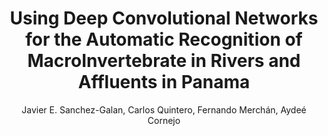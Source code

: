 ---
paperId: 24
author: Javier E. Sanchez-Galan, Carlos Quintero, Fernando Merchán, Aydeé Cornejo
publicationauthor: Sanchez-Galan, J. E. et al.
title: Using Deep Convolutional Networks for the Automatic Recognition of MacroInvertebrate in Rivers and Affluents in Panama
pitch: https://youtu.be/JzJxnoS2_Vc?list=PLldrX-tcWesPs3UXagQ38Dx7POaxGvcNV&t=8407
pdf: Oral_Javier_Sanchez-Galan.pdf
poster: --
slide: Slide_Javier_Sanchez-Galan.pdf
alt: --
type: Oral & Poster
topic: Machine Learning Applications
link: https://research.latinxinai.org/papers/neurips/2018/pdf/Oral_Javier_Sanchez-Galan.pdf
conference: neurips
year: 2018
tags: neurips-2018-op
location: Montreal, Canada
---